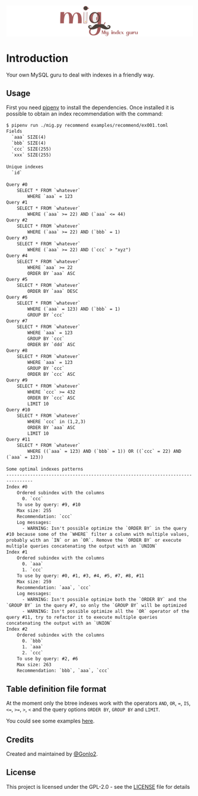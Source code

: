 ![](/assets/logo.readme.png?raw=true "my index guru logo")

# Introduction

Your own MySQL guru to deal with indexes in a friendly way.

## Usage

First you need [pipenv](https://pipenv.pypa.io/en/latest/#) to install the dependencies. Once installed it is possible to obtain an index recommendation with the command:

```shell
$ pipenv run ./mig.py recommend examples/recommend/ex001.toml 
Fields
  `aaa` SIZE(4)
  `bbb` SIZE(4)
  `ccc` SIZE(255)
  `xxx` SIZE(255)

Unique indexes
  `id`

Query #0
    SELECT * FROM `whatever`
        WHERE `aaa` = 123
Query #1
    SELECT * FROM `whatever`
        WHERE (`aaa` >= 22) AND (`aaa` <= 44)
Query #2
    SELECT * FROM `whatever`
        WHERE (`aaa` >= 22) AND (`bbb` = 1)
Query #3
    SELECT * FROM `whatever`
        WHERE (`aaa` >= 22) AND (`ccc` > "xyz")
Query #4
    SELECT * FROM `whatever`
        WHERE `aaa` >= 22
        ORDER BY `aaa` ASC
Query #5
    SELECT * FROM `whatever`
        ORDER BY `aaa` DESC
Query #6
    SELECT * FROM `whatever`
        WHERE (`aaa` = 123) AND (`bbb` = 1)
        GROUP BY `ccc`
Query #7
    SELECT * FROM `whatever`
        WHERE `aaa` = 123
        GROUP BY `ccc`
        ORDER BY `ddd` ASC
Query #8
    SELECT * FROM `whatever`
        WHERE `aaa` = 123
        GROUP BY `ccc`
        ORDER BY `ccc` ASC
Query #9
    SELECT * FROM `whatever`
        WHERE `ccc` >= 432
        ORDER BY `ccc` ASC
        LIMIT 10
Query #10
    SELECT * FROM `whatever`
        WHERE `ccc` in (1,2,3)
        ORDER BY `aaa` ASC
        LIMIT 10
Query #11
    SELECT * FROM `whatever`
        WHERE ((`aaa` = 123) AND (`bbb` = 1)) OR ((`ccc` = 22) AND (`aaa` = 123))

Some optimal indexes patterns
--------------------------------------------------------------------------------
Index #0
    Ordered subindex with the columns
      0. `ccc`
    To use by query: #9, #10
    Max size: 255
    Recommendation: `ccc`
    Log messages:
      - WARNING: Isn't possible optimize the `ORDER BY` in the query #10 because some of the `WHERE` filter a column with multiple values, probably with an `IN` or an `OR`. Remove the `ORDER BY` or execute multiple queries concatenating the output with an `UNION`
Index #1
    Ordered subindex with the columns
      0. `aaa`
      1. `ccc`
    To use by query: #0, #1, #3, #4, #5, #7, #8, #11
    Max size: 259
    Recommendation: `aaa`, `ccc`
    Log messages:
      - WARNING: Isn't possible optimize both the `ORDER BY` and the `GROUP BY` in the query #7, so only the `GROUP BY` will be optimized
      - WARNING: Isn't possible optimize all the `OR` operator of the query #11, try to refactor it to execute multiple queries concatenating the output with an `UNION`
Index #2
    Ordered subindex with the columns
      0. `bbb`
      1. `aaa`
      2. `ccc`
    To use by query: #2, #6
    Max size: 263
    Recommendation: `bbb`, `aaa`, `ccc`
```

## Table definition file format

At the moment only the btree indexes work with the operators `AND`, `OR`, `=`, `IS`, `<=`, `>=`, `>`, `<` and the query options `ORDER BY`, `GROUP BY` and `LIMIT`.

You could see some examples [here](./examples/recommend/).

## Credits

Created and maintained by [@Gonlo2](https://github.com/Gonlo2/).

## License

This project is licensed under the GPL-2.0 - see the [LICENSE](LICENSE) file for details
